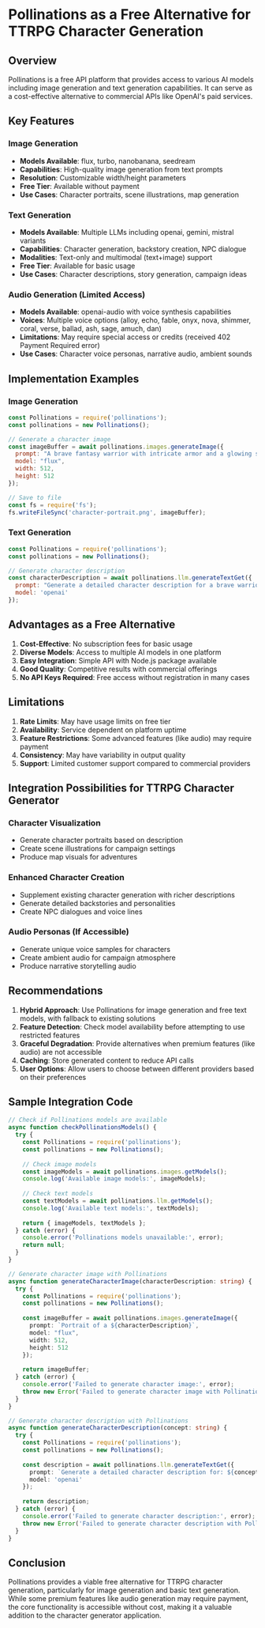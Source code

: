 # Pollinations as a Free Alternative for TTRPG Character Generation

## Overview
Pollinations is a free API platform that provides access to various AI models including image generation and text generation capabilities. It can serve as a cost-effective alternative to commercial APIs like OpenAI's paid services.

## Key Features

### Image Generation
- **Models Available**: flux, turbo, nanobanana, seedream
- **Capabilities**: High-quality image generation from text prompts
- **Resolution**: Customizable width/height parameters
- **Free Tier**: Available without payment
- **Use Cases**: Character portraits, scene illustrations, map generation

### Text Generation
- **Models Available**: Multiple LLMs including openai, gemini, mistral variants
- **Capabilities**: Character generation, backstory creation, NPC dialogue
- **Modalities**: Text-only and multimodal (text+image) support
- **Free Tier**: Available for basic usage
- **Use Cases**: Character descriptions, story generation, campaign ideas

### Audio Generation (Limited Access)
- **Models Available**: openai-audio with voice synthesis capabilities
- **Voices**: Multiple voice options (alloy, echo, fable, onyx, nova, shimmer, coral, verse, ballad, ash, sage, amuch, dan)
- **Limitations**: May require special access or credits (received 402 Payment Required error)
- **Use Cases**: Character voice personas, narrative audio, ambient sounds

## Implementation Examples

### Image Generation
```javascript
const Pollinations = require('pollinations');
const pollinations = new Pollinations();

// Generate a character image
const imageBuffer = await pollinations.images.generateImage({
  prompt: "A brave fantasy warrior with intricate armor and a glowing sword",
  model: "flux",
  width: 512,
  height: 512
});

// Save to file
const fs = require('fs');
fs.writeFileSync('character-portrait.png', imageBuffer);
```

### Text Generation
```javascript
const Pollinations = require('pollinations');
const pollinations = new Pollinations();

// Generate character description
const characterDescription = await pollinations.llm.generateTextGet({
  prompt: "Generate a detailed character description for a brave warrior who protects the innocent",
  model: 'openai'
});
```

## Advantages as a Free Alternative

1. **Cost-Effective**: No subscription fees for basic usage
2. **Diverse Models**: Access to multiple AI models in one platform
3. **Easy Integration**: Simple API with Node.js package available
4. **Good Quality**: Competitive results with commercial offerings
5. **No API Keys Required**: Free access without registration in many cases

## Limitations

1. **Rate Limits**: May have usage limits on free tier
2. **Availability**: Service dependent on platform uptime
3. **Feature Restrictions**: Some advanced features (like audio) may require payment
4. **Consistency**: May have variability in output quality
5. **Support**: Limited customer support compared to commercial providers

## Integration Possibilities for TTRPG Character Generator

### Character Visualization
- Generate character portraits based on description
- Create scene illustrations for campaign settings
- Produce map visuals for adventures

### Enhanced Character Creation
- Supplement existing character generation with richer descriptions
- Generate detailed backstories and personalities
- Create NPC dialogues and voice lines

### Audio Personas (If Accessible)
- Generate unique voice samples for characters
- Create ambient audio for campaign atmosphere
- Produce narrative storytelling audio

## Recommendations

1. **Hybrid Approach**: Use Pollinations for image generation and free text models, with fallback to existing solutions
2. **Feature Detection**: Check model availability before attempting to use restricted features
3. **Graceful Degradation**: Provide alternatives when premium features (like audio) are not accessible
4. **Caching**: Store generated content to reduce API calls
5. **User Options**: Allow users to choose between different providers based on their preferences

## Sample Integration Code

```typescript
// Check if Pollinations models are available
async function checkPollinationsModels() {
  try {
    const Pollinations = require('pollinations');
    const pollinations = new Pollinations();
    
    // Check image models
    const imageModels = await pollinations.images.getModels();
    console.log('Available image models:', imageModels);
    
    // Check text models
    const textModels = await pollinations.llm.getModels();
    console.log('Available text models:', textModels);
    
    return { imageModels, textModels };
  } catch (error) {
    console.error('Pollinations models unavailable:', error);
    return null;
  }
}

// Generate character image with Pollinations
async function generateCharacterImage(characterDescription: string) {
  try {
    const Pollinations = require('pollinations');
    const pollinations = new Pollinations();
    
    const imageBuffer = await pollinations.images.generateImage({
      prompt: `Portrait of a ${characterDescription}`,
      model: "flux",
      width: 512,
      height: 512
    });
    
    return imageBuffer;
  } catch (error) {
    console.error('Failed to generate character image:', error);
    throw new Error('Failed to generate character image with Pollinations API.');
  }
}

// Generate character description with Pollinations
async function generateCharacterDescription(concept: string) {
  try {
    const Pollinations = require('pollinations');
    const pollinations = new Pollinations();
    
    const description = await pollinations.llm.generateTextGet({
      prompt: `Generate a detailed character description for: ${concept}`,
      model: 'openai'
    });
    
    return description;
  } catch (error) {
    console.error('Failed to generate character description:', error);
    throw new Error('Failed to generate character description with Pollinations API.');
  }
}
```

## Conclusion
Pollinations provides a viable free alternative for TTRPG character generation, particularly for image generation and basic text generation. While some premium features like audio generation may require payment, the core functionality is accessible without cost, making it a valuable addition to the character generator application.
